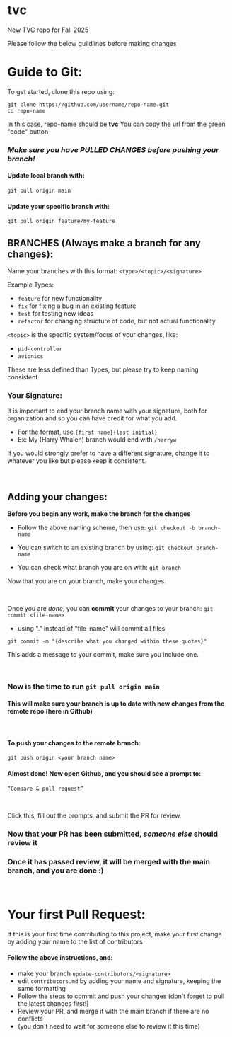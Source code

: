 # tvc
New TVC repo for Fall 2025

Please follow the below guildlines before making changes

# Guide to Git:
To get started, clone this repo using:
```
git clone https://github.com/username/repo-name.git
cd repo-name
```
In this case, repo-name should be **tvc**
You can copy the url from the green "code" button

### *Make sure you have PULLED CHANGES before pushing your branch!*
#### Update local branch with:
```git pull origin main```
#### Update your specific branch with:
```git pull origin feature/my-feature```

## BRANCHES (Always make a branch for any changes):

Name your branches with this format:
```<type>/<topic>/<signature>```

Example Types:
- ```feature``` for new functionality
- ```fix``` for fixing a bug in an existing feature
- ```test``` for testing new ideas
- ```refactor``` for changing structure of code, but not actual functionality

```<topic>``` is the specific system/focus of your changes, like:
- ```pid-controller```
- ```avionics```
  
These are less defined than Types, but please try to keep naming consistent.

### Your Signature:

It is important to end your branch name with your signature, both for organization and so you can have credit for what you add.
 - For the format, use ```{first name}{last initial}```
 - Ex: My (Harry Whalen) branch would end with ```/harryw```

If you would strongly prefer to have a different signature, change it to whatever you like but please keep it consistent.

<br>

## Adding your changes:

**Before you begin any work, make the branch for the changes**

- Follow the above naming scheme, then use:
```git checkout -b branch-name```

- You can switch to an existing branch by using:
```git checkout branch-name```

- You can check what branch you are on with:
```git branch```

Now that you are on your branch, make your changes.

<br>

Once you are *done*, you can **commit** your changes to your branch:
```git commit <file-name>```

- using "." instead of "file-name" will commit all files

```git commit -m "{describe what you changed within these quotes}"```

This adds a message to your commit, make sure you include one.

<br>

### Now is the time to run ```git pull origin main```
#### This will make sure your branch is up to date with new changes from the remote repo (here in Github)

<br>

#### To push your changes to the remote branch:

```git push origin <your branch name>```

#### Almost done! Now open Github, and you should see a prompt to:
```“Compare & pull request”```

<br>

Click this, fill out the prompts, and submit the PR for review.

### Now that your PR has been submitted, *someone else* should review it

### Once it has passed review, it will be merged with the main branch, and you are done :)

<br>

# Your first Pull Request:

If this is your first time contributing to this project, make your first change by adding your name to the list of contributors

#### Follow the above instructions, and:

- make your branch ```update-contributors/<signature>```
- edit ```contributors.md``` by adding your name and signature, keeping the same formatting
- Follow the steps to commit and push your changes (don't forget to pull the latest changes first!)
- Review your PR, and merge it with the main branch if there are no conflicts
- (you don't need to wait for someone else to review it this time)



